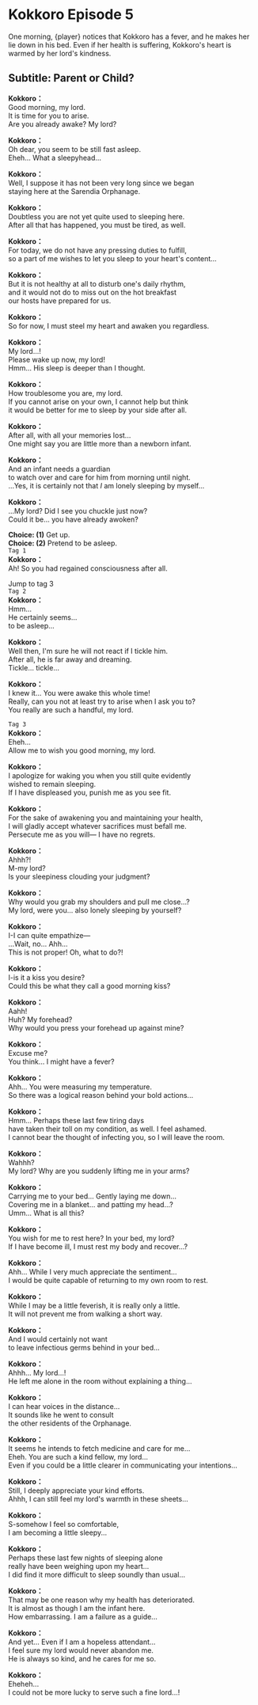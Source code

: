 # Kokkoro Episode 5
One morning, {player} notices that Kokkoro has a fever, and he makes her lie down in his bed. Even if her health is suffering, Kokkoro's heart is warmed by her lord's kindness.
  
## Subtitle: Parent or Child?
  
**Kokkoro：**  
Good morning, my lord.  
It is time for you to arise.  
Are you already awake? My lord?  
  
**Kokkoro：**  
Oh dear, you seem to be still fast asleep.  
Eheh... What a sleepyhead...  
  
**Kokkoro：**  
Well, I suppose it has not been very long since we began  
staying here at the Sarendia Orphanage.  
  
**Kokkoro：**  
Doubtless you are not yet quite used to sleeping here.  
After all that has happened, you must be tired, as well.  
  
**Kokkoro：**  
For today, we do not have any pressing duties to fulfill,  
so a part of me wishes to let you sleep to your heart's content...  
  
**Kokkoro：**  
But it is not healthy at all to disturb one's daily rhythm,  
and it would not do to miss out on the hot breakfast  
our hosts have prepared for us.  
  
**Kokkoro：**  
So for now, I must steel my heart and awaken you regardless.  
  
**Kokkoro：**  
My lord...!  
Please wake up now, my lord!  
Hmm... His sleep is deeper than I thought.  
  
**Kokkoro：**  
How troublesome you are, my lord.  
If you cannot arise on your own, I cannot help but think  
it would be better for me to sleep by your side after all.  
  
**Kokkoro：**  
After all, with all your memories lost...  
One might say you are little more than a newborn infant.  
  
**Kokkoro：**  
And an infant needs a guardian  
to watch over and care for him from morning until night.  
...Yes, it is certainly not that *I* am lonely sleeping by myself...  
  
**Kokkoro：**  
...My lord? Did I see you chuckle just now?  
Could it be... you have already awoken?  
  
**Choice: (1)**  Get up.  
**Choice: (2)**  Pretend to be asleep.  
`Tag 1`  
**Kokkoro：**  
Ah! So you had regained consciousness after all.  
  
Jump to tag 3  
`Tag 2`  
**Kokkoro：**  
Hmm...  
He certainly seems...  
 to be asleep...  
  
**Kokkoro：**  
Well then, I'm sure he will not react if I tickle him.  
After all, he is far away and dreaming.  
Tickle... tickle...  
  
**Kokkoro：**  
I knew it... You were awake this whole time!  
Really, can you not at least try to arise when I ask you to?  
You really are such a handful, my lord.  
  
`Tag 3`  
**Kokkoro：**  
Eheh...  
Allow me to wish you good morning, my lord.  
  
**Kokkoro：**  
I apologize for waking you when you still quite evidently  
wished to remain sleeping.  
If I have displeased you, punish me as you see fit.  
  
**Kokkoro：**  
For the sake of awakening you and maintaining your health,  
I will gladly accept whatever sacrifices must befall me.  
Persecute me as you will— I have no regrets.  
  
**Kokkoro：**  
Ahhh?!  
M-my lord?  
Is your sleepiness clouding your judgment?  
  
**Kokkoro：**  
Why would you grab my shoulders and pull me close...?  
My lord, were you... also lonely sleeping by yourself?  
  
**Kokkoro：**  
I-I can quite empathize—  
...Wait, no... Ahh...  
This is not proper! Oh, what to do?!  
  
**Kokkoro：**  
I-is it a kiss you desire?  
Could this be what they call a good morning kiss?  
  
**Kokkoro：**  
Aahh!  
Huh? My forehead?  
Why would you press your forehead up against mine?  
  
**Kokkoro：**  
Excuse me?  
You think... I might have a fever?  
  
**Kokkoro：**  
Ahh... You were measuring my temperature.  
So there was a logical reason behind your bold actions...  
  
**Kokkoro：**  
Hmm... Perhaps these last few tiring days  
have taken their toll on my condition, as well. I feel ashamed.  
I cannot bear the thought of infecting you, so I will leave the room.  
  
**Kokkoro：**  
Wahhh?  
My lord? Why are you suddenly lifting me in your arms?  
  
**Kokkoro：**  
Carrying me to your bed... Gently laying me down...  
Covering me in a blanket... and patting my head...?  
Umm... What is all this?  
  
**Kokkoro：**  
You wish for me to rest here? In your bed, my lord?  
If I have become ill, I must rest my body and recover...?  
  
**Kokkoro：**  
Ahh... While I very much appreciate the sentiment...  
I would be quite capable of returning to my own room to rest.  
  
**Kokkoro：**  
While I may be a little feverish, it is really only a little.  
It will not prevent me from walking a short way.  
  
**Kokkoro：**  
And I would certainly not want  
to leave infectious germs behind in your bed...  
  
**Kokkoro：**  
Ahhh... My lord...!  
He left me alone in the room without explaining a thing...  
  
**Kokkoro：**  
I can hear voices in the distance...  
It sounds like he went to consult  
the other residents of the Orphanage.  
  
**Kokkoro：**  
It seems he intends to fetch medicine and care for me...  
Eheh. You are such a kind fellow, my lord...  
Even if you could be a little clearer in communicating your intentions...  
  
**Kokkoro：**  
Still, I deeply appreciate your kind efforts.  
Ahhh, I can still feel my lord's warmth in these sheets...  
  
**Kokkoro：**  
S-somehow I feel so comfortable,  
I am becoming a little sleepy...  
  
**Kokkoro：**  
Perhaps these last few nights of sleeping alone  
really have been weighing upon my heart...  
I did find it more difficult to sleep soundly than usual...  
  
**Kokkoro：**  
That may be one reason why my health has deteriorated.  
It is almost as though I am the infant here.  
How embarrassing. I am a failure as a guide...  
  
**Kokkoro：**  
And yet... Even if I am a hopeless attendant...  
I feel sure my lord would never abandon me.  
He is always so kind, and he cares for me so.  
  
**Kokkoro：**  
Eheheh...  
I could not be more lucky to serve such a fine lord...!  
